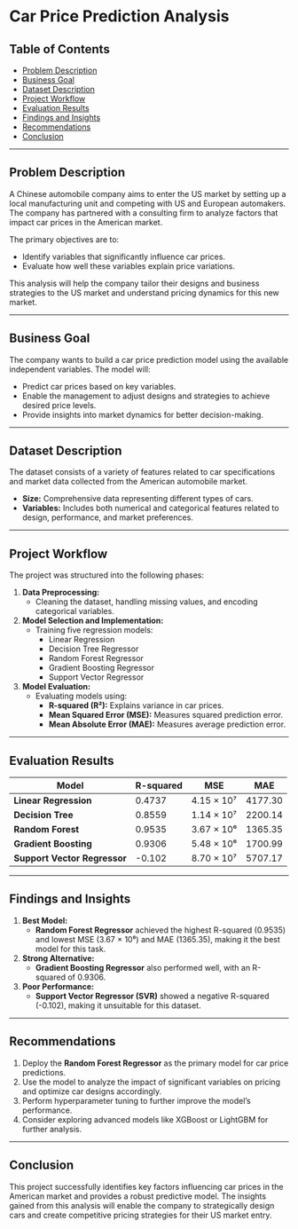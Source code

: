 # **Car Price Prediction Analysis**

## **Table of Contents**
- [Problem Description](#problem-description)
- [Business Goal](#business-goal)
- [Dataset Description](#dataset-description)
- [Project Workflow](#project-workflow)
- [Evaluation Results](#evaluation-results)
- [Findings and Insights](#findings-and-insights)
- [Recommendations](#recommendations)
- [Conclusion](#conclusion)

---

## **Problem Description**
A Chinese automobile company aims to enter the US market by setting up a local manufacturing unit and competing with US and European automakers. The company has partnered with a consulting firm to analyze factors that impact car prices in the American market.

The primary objectives are to:
- Identify variables that significantly influence car prices.
- Evaluate how well these variables explain price variations.

This analysis will help the company tailor their designs and business strategies to the US market and understand pricing dynamics for this new market.

---

## **Business Goal**
The company wants to build a car price prediction model using the available independent variables. The model will:
- Predict car prices based on key variables.
- Enable the management to adjust designs and strategies to achieve desired price levels.
- Provide insights into market dynamics for better decision-making.

---

## **Dataset Description**
The dataset consists of a variety of features related to car specifications and market data collected from the American automobile market.
- **Size:** Comprehensive data representing different types of cars.
- **Variables:** Includes both numerical and categorical features related to design, performance, and market preferences.

---

## **Project Workflow**
The project was structured into the following phases:
1. **Data Preprocessing:**
   - Cleaning the dataset, handling missing values, and encoding categorical variables.
2. **Model Selection and Implementation:**
   - Training five regression models:
     - Linear Regression
     - Decision Tree Regressor
     - Random Forest Regressor
     - Gradient Boosting Regressor
     - Support Vector Regressor
3. **Model Evaluation:**
   - Evaluating models using:
     - **R-squared (R²):** Explains variance in car prices.
     - **Mean Squared Error (MSE):** Measures squared prediction error.
     - **Mean Absolute Error (MAE):** Measures average prediction error.

---

## **Evaluation Results**

| **Model**                | **R-squared** | **MSE**          | **MAE**         |
|--------------------------|---------------|-------------------|-----------------|
| **Linear Regression**    | 0.4737        | 4.15 × 10⁷       | 4177.30         |
| **Decision Tree**         | 0.8559        | 1.14 × 10⁷       | 2200.14         |
| **Random Forest**         | 0.9535        | 3.67 × 10⁶       | 1365.35         |
| **Gradient Boosting**     | 0.9306        | 5.48 × 10⁶       | 1700.99         |
| **Support Vector Regressor** | -0.102       | 8.70 × 10⁷       | 5707.17         |

---

## **Findings and Insights**
1. **Best Model:**
   - **Random Forest Regressor** achieved the highest R-squared (0.9535) and lowest MSE (3.67 × 10⁶) and MAE (1365.35), making it the best model for this task.
2. **Strong Alternative:**
   - **Gradient Boosting Regressor** also performed well, with an R-squared of 0.9306.
3. **Poor Performance:**
   - **Support Vector Regressor (SVR)** showed a negative R-squared (-0.102), making it unsuitable for this dataset.

---

## **Recommendations**
1. Deploy the **Random Forest Regressor** as the primary model for car price predictions.
2. Use the model to analyze the impact of significant variables on pricing and optimize car designs accordingly.
3. Perform hyperparameter tuning to further improve the model’s performance.
4. Consider exploring advanced models like XGBoost or LightGBM for further analysis.

---

## **Conclusion**
This project successfully identifies key factors influencing car prices in the American market and provides a robust predictive model. The insights gained from this analysis will enable the company to strategically design cars and create competitive pricing strategies for their US market entry.
